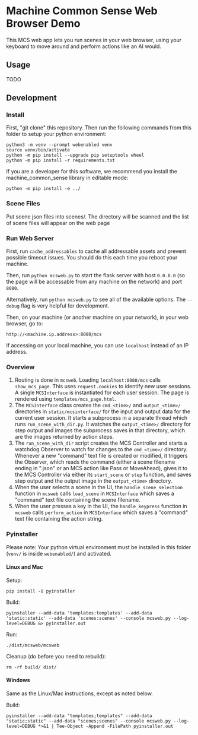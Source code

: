# Machine Common Sense Web Browser Demo

This MCS web app lets you run scenes in your web browser, using your keyboard to move around and perform actions like an AI would.

## Usage

TODO

## Development

### Install

First, "git clone" this repository. Then run the following commands from this folder to setup your python environment:

```
python3 -m venv --prompt webenabled venv
source venv/bin/activate
python -m pip install --upgrade pip setuptools wheel
python -m pip install -r requirements.txt
```

If you are a developer for this software, we recommend you install the machine_common_sense library in editable mode:

```
python -m pip install -e ../
```

### Scene Files

Put scene json files into scenes/.   The directory will be scanned and the list of 
scene files will appear on the web page 

### Run Web Server

First, run `cache_addressables` to cache all addressable assets and prevent possible timeout issues. You should do this each time you reboot your machine.

Then, run `python mcsweb.py` to start the flask server with host `0.0.0.0` (so the page will be accessable from any machine on the network) and port `8080`.

Alternatively, run `python mcsweb.py` to see all of the available options. The `--debug` flag is very helpful for development.

Then, on your machine (or another machine on your network), in your web browser, go to:

```
http://<machine.ip.address>:8080/mcs
```

If accessing on your local machine, you can use `localhost` instead of an IP address.

### Overview

1. Routing is done in `mcsweb`. Loading `localhost:8080/mcs` calls `show_mcs_page`. This uses `request.cookies` to identify new user sessions. A single `MCSInterface` is instantiated for each user session. The page is rendered using `templates/mcs_page.html`.
2. The `MCSInterface` class creates the `cmd_<time>/` and `output_<time>/` directories in `static/mcsinterface/` for the input and output data for the current user session. It starts a subprocess in a separate thread which runs `run_scene_with_dir.py`. It watches the `output_<time>/` directory for step output and images the subprocess saves in that directory, which are the images returned by action steps.
3. The `run_scene_with_dir` script creates the MCS Controller and starts a watchdog Observer to watch for changes to the `cmd_<time>/` directory. Whenever a new "command" text file is created or modified, it triggers the Observer, which reads the command (either a scene filename ending in ".json" or an MCS action like Pass or MoveAhead), gives it to the MCS Controller via either its `start_scene` or `step` function, and saves step output and the output image in the `output_<time>` directory.
4. When the user selects a scene in the UI, the `handle_scene_selection` function in `mcsweb` calls `load_scene` in `MCSInterface` which saves a "command" text file containing the scene filename.
5. When the user presses a key in the UI, the `handle_keypress` function in `mcsweb` calls `perform_action` in `MCSInterface` which saves a "command" text file containing the action string.

### Pyinstaller

Please note: Your python virtual environment must be installed in this folder (`venv/` is inside `webenabled/`) and activated.

#### Linux and Mac

Setup:

```
pip install -U pyinstaller
```

Build:

```
pyinstaller --add-data 'templates:templates' --add-data 'static:static' --add-data 'scenes:scenes' --console mcsweb.py --log-level=DEBUG &> pyinstaller.out
```

Run:

```
./dist/mcsweb/mcsweb
```

Cleanup (do before you need to rebuild):

```
rm -rf build/ dist/
```

#### Windows

Same as the Linux/Mac instructions, except as noted below.

Build:

```
pyinstaller --add-data "templates;templates" --add-data "static;static" --add-data "scenes;scenes" --console mcsweb.py --log-level=DEBUG *>&1 | Tee-Object -Append -FilePath pyinstaller.out
```

